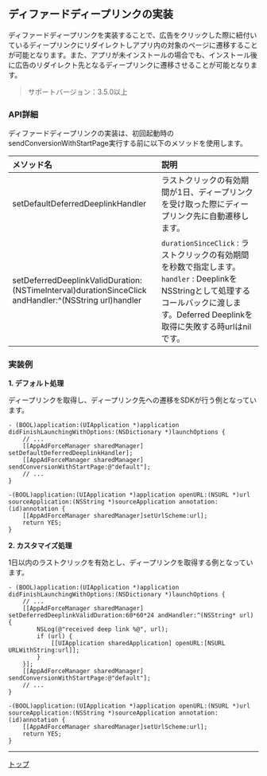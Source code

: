 ## ディファードディープリンクの実装

ディファードディープリンクを実装することで、広告をクリックした際に紐付いているディープリンクにリダイレクトしアプリ内の対象のページに遷移することが可能となります。また、アプリが未インストールの場合でも、インストール後に広告のリダイレクト先となるディープリンクに遷移させることが可能となります。

> サポートバージョン：3.5.0以上

### API詳細
ディファードディープリンクの実装は、初回起動時のsendConversionWithStartPage実行する前に以下のメソッドを使用します。

|メソッド名|説明|
|:---|:---|
|setDefaultDeferredDeeplinkHandler|ラストクリックの有効期間が1日、ディープリンクを受け取った際にディープリンク先に自動遷移します。|
|setDeferredDeeplinkValidDuration:(NSTimeInterval)durationSinceClick<br/>andHandler:^(NSString url)handler|`durationSinceClick` : ラストクリックの有効期間を秒数で指定します。<br/>`handler` : DeeplinkをNSStringとして処理するコールバックに渡します。Deferred Deeplinkを取得に失敗する時urlはnilです。

### 実装例
**1. デフォルト処理**

ディープリンクを取得し、ディープリンク先への遷移をSDKが行う例となっています。
```objc
- (BOOL)application:(UIApplication *)application didFinishLaunchingWithOptions:(NSDictionary *)launchOptions {
    // ...
    [[AppAdForceManager sharedManager] setDefaultDeferredDeeplinkHandler];
    [[AppAdForceManager sharedManager] sendConversionWithStartPage:@"default"];
    // ...
}

-(BOOL)application:(UIApplication *)application openURL:(NSURL *)url sourceApplication:(NSString *)sourceApplication annotation:(id)annotation {
    [[AppAdForceManager sharedManager]setUrlScheme:url];
    return YES;
}
```


**2. カスタマイズ処理**

1日以内のラストクリックを有効とし、ディープリンクを取得する例となっています。
```objc
- (BOOL)application:(UIApplication *)application didFinishLaunchingWithOptions:(NSDictionary *)launchOptions {
    // ...
    [[AppAdForceManager sharedManager] setDeferredDeeplinkValidDuration:60*60*24 andHandler:^(NSString* url) {
        NSLog(@"received deep link %@", url);
        if (url) {
            [[UIApplication sharedApplication] openURL:[NSURL URLWithString:url]];
        }
    }];
    [[AppAdForceManager sharedManager] sendConversionWithStartPage:@"default"];
    // ...
}

-(BOOL)application:(UIApplication *)application openURL:(NSURL *)url sourceApplication:(NSString *)sourceApplication annotation:(id)annotation {
    [[AppAdForceManager sharedManager]setUrlScheme:url];
    return YES;
}
```

---
[トップ](/lang/ja/README.md)
